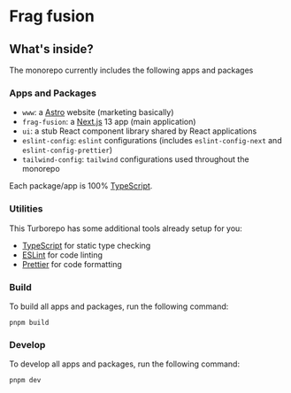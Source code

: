 # Frag fusion

## What's inside?

The monorepo currently includes the following apps and packages

### Apps and Packages

- `www`: a [Astro](https://astro.build/) website (marketing basically)
- `frag-fusion`: a [Next.js](https://nextjs.org/) 13 app (main application)
- `ui`: a stub React component library shared by React applications
- `eslint-config`: `eslint` configurations (includes `eslint-config-next` and `eslint-config-prettier`)
- `tailwind-config`: `tailwind` configurations used throughout the monorepo

Each package/app is 100% [TypeScript](https://www.typescriptlang.org/).

### Utilities

This Turborepo has some additional tools already setup for you:

- [TypeScript](https://www.typescriptlang.org/) for static type checking
- [ESLint](https://eslint.org/) for code linting
- [Prettier](https://prettier.io) for code formatting

### Build

To build all apps and packages, run the following command:

```
pnpm build
```

### Develop

To develop all apps and packages, run the following command:

```
pnpm dev
```
